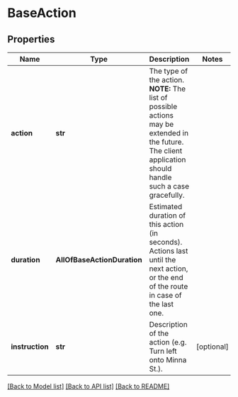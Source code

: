 # BaseAction

## Properties
Name | Type | Description | Notes
------------ | ------------- | ------------- | -------------
**action** | **str** | The type of the action.  **NOTE:** The list of possible actions may be extended in the future. The client application should handle such a case gracefully.  | 
**duration** | **AllOfBaseActionDuration** | Estimated duration of this action (in seconds). Actions last until the next action, or the end of the route in case of the last one. | 
**instruction** | **str** | Description of the action (e.g. Turn left onto Minna St.). | [optional] 

[[Back to Model list]](../README.md#documentation-for-models) [[Back to API list]](../README.md#documentation-for-api-endpoints) [[Back to README]](../README.md)

